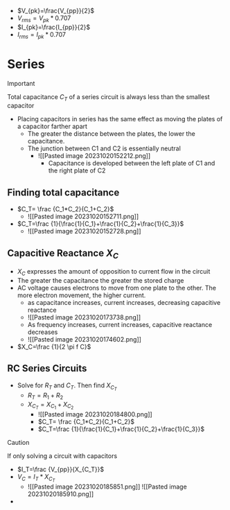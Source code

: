 - $V_{pk}=\frac{V_{pp}}{2}$
- $V_{rms}=V_{pk}*0.707$
- $I_{pk}=\frac{I_{pp}}{2}$
- $I_{rms}=I_{pk}*0.707$

# Series
>[!Important]
>Total capacitance $C_T$ of a series circuit is always less than the smallest capacitor

- Placing capacitors in series has the same effect as moving the plates of a capacitor farther apart
	- The greater the distance between the plates, the lower the capacitance.
	- The junction between C1 and C2 is essentially neutral
		- ![[Pasted image 20231020152212.png]]
			- Capacitance is developed between the left plate of C1 and the right plate of C2
## Finding total capacitance
- $C_T= \frac {C_1*C_2}{C_1+C_2}$
	- ![[Pasted image 20231020152711.png]]
- $C_T=\frac {1}{\frac{1}{C_1}+\frac{1}{C_2}+\frac{1}{C_3}}$
	- ![[Pasted image 20231020152728.png]]

## Capacitive Reactance $X_C$

- $X_C$ expresses the amount of opposition to current flow in the circuit
- The greater the capacitance the greater the stored charge
- AC voltage causes electrons to move from one plate to the other. The more electron movement, the higher current.
	- as capacitance increases, current increases, decreasing capacitive reactance
	- ![[Pasted image 20231020173738.png]]
	- As frequency increases, current increases, capacitive reactance decreases
	- ![[Pasted image 20231020174602.png]]
- $X_C=\frac {1}{2 \pi f C}$

## RC Series Circuits
- Solve for $R_T$ and $C_T$. Then find $X_{C_T}$
	- $R_T=R_1+R_2$
	- $X_{C_T}=X_{C_1}+X_{C_2}$
		- ![[Pasted image 20231020184800.png]]
		- $C_T= \frac {C_1*C_2}{C_1+C_2}$
		- $C_T=\frac {1}{\frac{1}{C_1}+\frac{1}{C_2}+\frac{1}{C_3}}$

>[!Caution]
>If only solving a circuit with capacitors

- $I_T=\frac {V_{pp}}{X_{C_T}}$
- $V_C=I_T*X_{C_T}$
	- ![[Pasted image 20231020185851.png]] ![[Pasted image 20231020185910.png]] 
- 